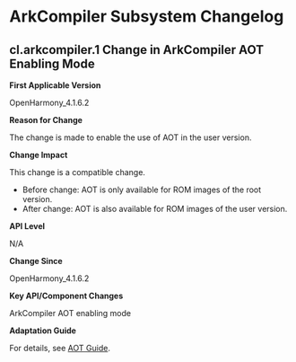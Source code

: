 # ArkCompiler Subsystem Changelog

## cl.arkcompiler.1 Change in ArkCompiler AOT Enabling Mode
**First Applicable Version**

OpenHarmony_4.1.6.2

**Reason for Change**

The change is made to enable the use of AOT in the user version.

**Change Impact**

This change is a compatible change.

- Before change: AOT is only available for ROM images of the root version.
- After change: AOT is also available for ROM images of the user version.

**API Level**

N/A

**Change Since**

OpenHarmony_4.1.6.2

**Key API/Component Changes**

ArkCompiler AOT enabling mode

**Adaptation Guide**

For details, see [AOT Guide](https://gitee.com/openharmony/arkcompiler_ets_runtime/blob/master/docs/aot-guide_zh.md).

